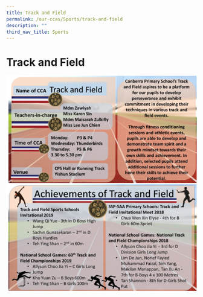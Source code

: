 ```yaml
---
title: Track and Field
permalink: /our-ccas/Sports/track-and-field
description: ""
third_nav_title: Sports
---
```

# Track and Field

![](/images/Track%20and%20Field%2001.jpg)
![](/images/Track%20and%20Field%2002.jpg)